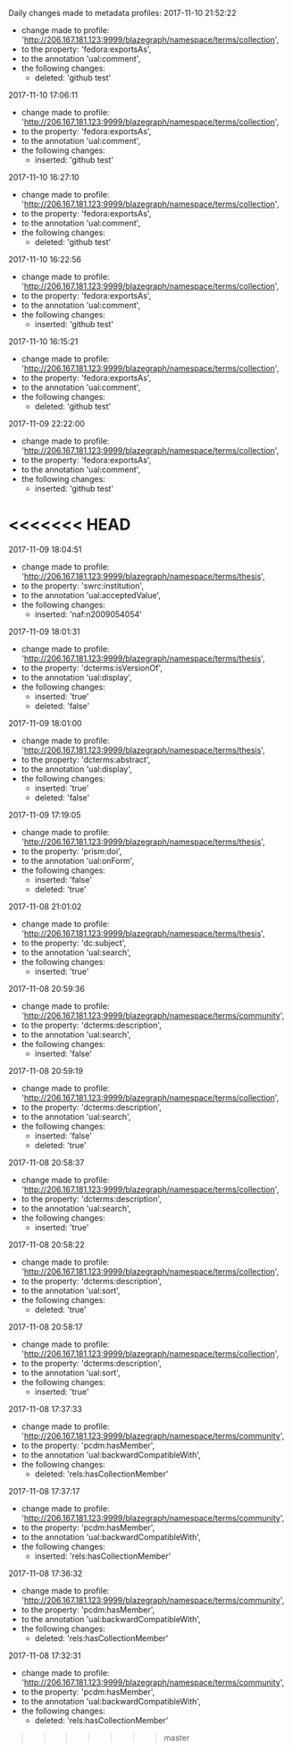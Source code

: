 Daily changes made to metadata profiles:
2017-11-10 21:52:22
  - change made to profile: 'http://206.167.181.123:9999/blazegraph/namespace/terms/collection',
  - to the property: 'fedora:exportsAs',
  - to the annotation 'ual:comment',
  - the following changes:
    - deleted: 'github test'

				
2017-11-10 17:06:11
  - change made to profile: 'http://206.167.181.123:9999/blazegraph/namespace/terms/collection',
  - to the property: 'fedora:exportsAs',
  - to the annotation 'ual:comment',
  - the following changes:
    - inserted: 'github test'

				
2017-11-10 16:27:10
  - change made to profile: 'http://206.167.181.123:9999/blazegraph/namespace/terms/collection',
  - to the property: 'fedora:exportsAs',
  - to the annotation 'ual:comment',
  - the following changes:
    - deleted: 'github test'

				
2017-11-10 16:22:56
  - change made to profile: 'http://206.167.181.123:9999/blazegraph/namespace/terms/collection',
  - to the property: 'fedora:exportsAs',
  - to the annotation 'ual:comment',
  - the following changes:
    - inserted: 'github test'

				
2017-11-10 16:15:21
  - change made to profile: 'http://206.167.181.123:9999/blazegraph/namespace/terms/collection',
  - to the property: 'fedora:exportsAs',
  - to the annotation 'ual:comment',
  - the following changes:
    - deleted: 'github test'

				
2017-11-09 22:22:00
  - change made to profile: 'http://206.167.181.123:9999/blazegraph/namespace/terms/collection',
  - to the property: 'fedora:exportsAs',
  - to the annotation 'ual:comment',
  - the following changes:
    - inserted: 'github test'

<<<<<<< HEAD
=======
				
2017-11-09 18:04:51
  - change made to profile: 'http://206.167.181.123:9999/blazegraph/namespace/terms/thesis',
  - to the property: 'swrc:institution',
  - to the annotation 'ual:acceptedValue',
  - the following changes:
    - inserted: 'naf:n2009054054'

				
2017-11-09 18:01:31
  - change made to profile: 'http://206.167.181.123:9999/blazegraph/namespace/terms/thesis',
  - to the property: 'dcterms:isVersionOf',
  - to the annotation 'ual:display',
  - the following changes:
    - inserted: 'true'
    - deleted: 'false'

				
2017-11-09 18:01:00
  - change made to profile: 'http://206.167.181.123:9999/blazegraph/namespace/terms/thesis',
  - to the property: 'dcterms:abstract',
  - to the annotation 'ual:display',
  - the following changes:
    - inserted: 'true'
    - deleted: 'false'

				
2017-11-09 17:19:05
  - change made to profile: 'http://206.167.181.123:9999/blazegraph/namespace/terms/thesis',
  - to the property: 'prism:doi',
  - to the annotation 'ual:onForm',
  - the following changes:
    - inserted: 'false'
    - deleted: 'true'

				
2017-11-08 21:01:02
  - change made to profile: 'http://206.167.181.123:9999/blazegraph/namespace/terms/thesis',
  - to the property: 'dc:subject',
  - to the annotation 'ual:search',
  - the following changes:
    - inserted: 'true'

				
2017-11-08 20:59:36
  - change made to profile: 'http://206.167.181.123:9999/blazegraph/namespace/terms/community',
  - to the property: 'dcterms:description',
  - to the annotation 'ual:search',
  - the following changes:
    - inserted: 'false'

				
2017-11-08 20:59:19
  - change made to profile: 'http://206.167.181.123:9999/blazegraph/namespace/terms/collection',
  - to the property: 'dcterms:description',
  - to the annotation 'ual:search',
  - the following changes:
    - inserted: 'false'
    - deleted: 'true'

				
2017-11-08 20:58:37
  - change made to profile: 'http://206.167.181.123:9999/blazegraph/namespace/terms/collection',
  - to the property: 'dcterms:description',
  - to the annotation 'ual:search',
  - the following changes:
    - inserted: 'true'

				
2017-11-08 20:58:22
  - change made to profile: 'http://206.167.181.123:9999/blazegraph/namespace/terms/collection',
  - to the property: 'dcterms:description',
  - to the annotation 'ual:sort',
  - the following changes:
    - deleted: 'true'

				
2017-11-08 20:58:17
  - change made to profile: 'http://206.167.181.123:9999/blazegraph/namespace/terms/collection',
  - to the property: 'dcterms:description',
  - to the annotation 'ual:sort',
  - the following changes:
    - inserted: 'true'

				
2017-11-08 17:37:33
  - change made to profile: 'http://206.167.181.123:9999/blazegraph/namespace/terms/community',
  - to the property: 'pcdm:hasMember',
  - to the annotation 'ual:backwardCompatibleWith',
  - the following changes:
    - deleted: 'rels:hasCollectionMember'

				
2017-11-08 17:37:17
  - change made to profile: 'http://206.167.181.123:9999/blazegraph/namespace/terms/community',
  - to the property: 'pcdm:hasMember',
  - to the annotation 'ual:backwardCompatibleWith',
  - the following changes:
    - inserted: 'rels:hasCollectionMember'

				
2017-11-08 17:36:32
  - change made to profile: 'http://206.167.181.123:9999/blazegraph/namespace/terms/community',
  - to the property: 'pcdm:hasMember',
  - to the annotation 'ual:backwardCompatibleWith',
  - the following changes:
    - deleted: 'rels:hasCollectionMember'

				
2017-11-08 17:32:31
  - change made to profile: 'http://206.167.181.123:9999/blazegraph/namespace/terms/community',
  - to the property: 'pcdm:hasMember',
  - to the annotation 'ual:backwardCompatibleWith',
  - the following changes:
    - deleted: 'rels:hasCollectionMember'

>>>>>>> master
				